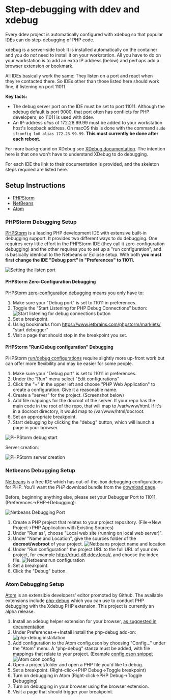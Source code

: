 <h1>Step-debugging with ddev and xdebug</h1>

Every ddev project is automatically configured with xdebug so that popular IDEs can do step-debugging of PHP code.

xdebug is a server-side tool: It is installed automatically on the container and you do *not* need to install it on your workstation. All you have to do on your workstation is to add an extra IP address (below) and perhaps add a browser extension or bookmark.

All IDEs basically work the same: They listen on a port and react when they're contacted there. So IDEs other than those listed here should work fine, if listening on port 11011.

**Key facts:**
* The debug server port on the IDE must be set to port 11011. Although the xdebug default is port 9000, that port often has conflicts for PHP developers, so 11011 is used with ddev.
* An IP-address *alias* of 172.28.99.99 must be added to your workstation host's loopback address. On macOS this is done with the command `sudo ifconfig lo0 alias 172.28.99.99`. **This must currently be done after each reboot.**

For more background on XDebug see [XDebug documentation](https://xdebug.org/docs/remote). The intention here is that one won't have to understand XDebug to do debugging.

For each IDE the link to their documentation is provided, and the skeleton steps required are listed here.

## Setup Instructions

* [PHPStorm](#phpstorm)
* [NetBeans](#netbeans)
* [Atom](#atom)


<a name="phpstorm"></a>
### PHPStorm Debugging Setup

[PHPStorm](https://www.jetbrains.com/phpstorm/download) is a leading PHP development IDE with extensive built-in debugging support. It provides two different ways to do debugging. One requires very little effort in the PHPStorm IDE (they call it zero-configuration debugging) and the other requires you to set up a "run configuration", and is basically identical to the Netbeans or Eclipse setup. With both **you must first change the IDE "Debug port" in "Preferences" to 11011.**

![Setting the listen port](images/phpstorm_debug_port.png)

#### PHPStorm Zero-Configuration Debugging

PHPStorm [zero-configuration debugging](https://confluence.jetbrains.com/display/PhpStorm/Zero-configuration+Web+Application+Debugging+with+Xdebug+and+PhpStorm) means you only have to:

1. Make sure your "Debug port" is set to 11011 in preferences.
2. Toggle the “Start Listening for PHP Debug Connections” button:
  ![Start listening for debug connections button](images/phpstorm_listen_for_debug_connections.png)
3. Set a breakpoint.
4. Using bookmarks from https://www.jetbrains.com/phpstorm/marklets/, "start debugger"
5. Visit a page that should stop in the breakpoint you set.

#### PHPStorm "Run/Debug configuration" Debugging

PHPStorm [run/debug configurations](https://www.jetbrains.com/help/phpstorm/2017.1/run-debug-configurations.html) require slightly more up-front work but can offer more flexibility and may be easier for some people.

1. Make sure your "Debug port" is set to 11011 in preferences.
2. Under the "Run" menu select "Edit configurations"
3. Click the "+" in the upper left and choose "PHP Web Application" to create a configuration. Give it a reasonable name.
4. Create a "server" for the project. (Screenshot below)
5. Add file mappings for the docroot of the server. If your repo has the main code in the root of the repo, that will map to /var/www/html. If it's in a docroot directory, it would map to /var/www/html/docroot.
6. Set an appropriate breakpoint.
7. Start debugging by clicking the "debug" button, which will launch a page in your browser.

![PHPStorm debug start](images/phpstorm_config_debug_button.png)


Server creation:

![PHPStorm server creation](images/phpstorm_config_server_config.png)

<a name="netbeans"></a>
### Netbeans Debugging Setup

[Netbeans](https://netbeans.org/) is a free IDE which has out-of-the-box debugging configurations for PHP. You'll want the *PHP* download bundle from the [download page](https://netbeans.org/downloads/).

Before, beginning anything else, please set your Debugger Port to 11011. (Preferences->PHP->Debugging):

![Netbeans Debugging Port](images/netbeans_debugger_port.png)

1. Create a PHP project that relates to your project repository. (File->New Project->PHP Application with Existing Sources)
2. Under "Run as", choose "Local web site (running on local web server)".
3. Under "Name and Location", give the sources folder of the **docroot/webroot** of your project.
![Netbeans project name and location](images/netbeans_project_name_location.png)
4. Under "Run configuration" the project URL to the full URL of your dev project, for example http://drud-d8.ddev.local/, and choose the index file.
![Netbeans run configuration](images/netbeans_project_run_configuration.png)
5. Set a breakpoint.
6. Click the "Debug" button.

<a name="atom"></a>
### Atom Debugging Setup

[Atom](https://atom.io/) is an extensible developers' editor promoted by Github. The available extensions include [php-debug](https://atom.io/packages/php-debug) which you can use to conduct PHP debugging with the Xdebug PHP extension. This project is currently an alpha release. 

1. Install an xdebug helper extension for your browser, [as suggested in documentation](https://atom.io/packages/php-debug#setting-up-xdebug)
2. Under Preferences->+Install install the php-debug add-on:
![php-debug installation](images/atom_php_debug_install.png)
3. Add configuration to the Atom config.cson by choosing "Config..." under the "Atom" menu. A "php-debug" stanza must be added, with file mappings that relate to your project. (Example [config.cson snippet](snippets/atom_config_cson_snippet.txt)
![Atom cson config](images/atom_cson_config.png)
4. Open a project/folder and open a PHP file you'd like to debug.
5. Set a breakpoint. (Right-click->PHP Debug->Toggle breakpoint)
6. Turn on debugging in Atom (Right-click->PHP Debug->Toggle Debugging)
7. Turn on debugging in your browser using the browser extension.
8. Visit a page that should trigger your breakpoint.
